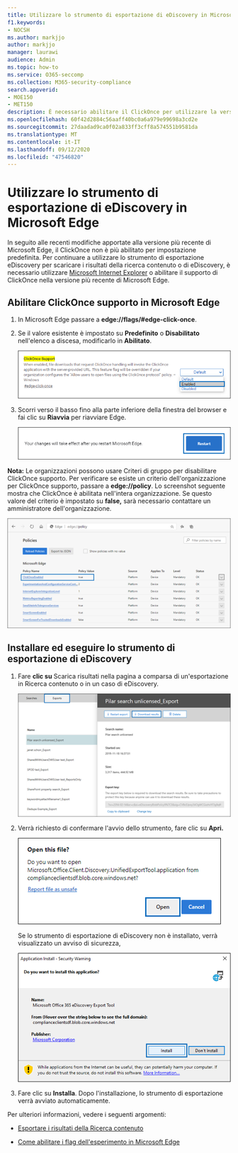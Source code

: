 ```yaml
---
title: Utilizzare lo strumento di esportazione di eDiscovery in Microsoft Edge
f1.keywords:
- NOCSH
ms.author: markjjo
author: markjjo
manager: laurawi
audience: Admin
ms.topic: how-to
ms.service: O365-seccomp
ms.collection: M365-security-compliance
search.appverid:
- MOE150
- MET150
description: È necessario abilitare il ClickOnce per utilizzare la versione più recente di Microsoft Edge per scaricare i risultati della ricerca da Ricerca contenuto ed eDiscovery nel Centro sicurezza e conformità.
ms.openlocfilehash: 60f42d2884c56aaff40bc0a6a979e99698a3cd2e
ms.sourcegitcommit: 27daadad9ca0f02a833ff3cff8a574551b9581da
ms.translationtype: MT
ms.contentlocale: it-IT
ms.lasthandoff: 09/12/2020
ms.locfileid: "47546820"
---
```

# <a name="use-the-ediscovery-export-tool-in-microsoft-edge"></a>Utilizzare lo strumento di esportazione di eDiscovery in Microsoft Edge

In seguito alle recenti modifiche apportate alla versione più recente di Microsoft Edge, il ClickOnce non è più abilitato per impostazione predefinita. Per continuare a utilizzare lo strumento di esportazione eDiscovery per scaricare i risultati della ricerca contenuto o di eDiscovery, è necessario utilizzare [Microsoft Internet Explorer](https://support.microsoft.com/help/17621/internet-explorer-downloads) o abilitare il supporto di ClickOnce nella versione più recente di Microsoft Edge.

## <a name="enable-clickonce-support-in-microsoft-edge"></a>Abilitare ClickOnce supporto in Microsoft Edge

1. In Microsoft Edge passare a **edge://flags/#edge-click-once**.

2. Se il valore esistente è impostato su **Predefinito** o **Disabilitato** nell'elenco a discesa, modificarlo in **Abilitato**.

   ![Seleziona Abilitato dall'elenco a discesa](../media/ClickOnceimage1.png)

3. Scorri verso il basso fino alla parte inferiore della finestra del browser e fai clic su **Riavvia** per riavviare Edge.

   ![Fare clic su Riavvia](../media/ClickOnceimage2.png)

**Nota:** Le organizzazioni possono usare Criteri di gruppo per disabilitare ClickOnce supporto. Per verificare se esiste un criterio dell'organizzazione per ClickOnce supporto, passare a **edge://policy**. Lo screenshot seguente mostra che ClickOnce è abilitata nell'intera organizzazione. Se questo valore del criterio è impostato su **false,** sarà necessario contattare un amministratore dell'organizzazione.

![Elenco dei criteri organizzativi di Edge](../media/ClickOnceimage3.png)

## <a name="install-and-run-the-ediscovery-export-tool"></a>Installare ed eseguire lo strumento di esportazione di eDiscovery

1. Fare **clic su** Scarica risultati nella pagina a comparsa di un'esportazione in Ricerca contenuto o in un caso di eDiscovery.

   ![Fare clic su Scarica risultati nella pagina a comparsa per scaricare i risultati della ricerca](../media/ClickOnceExport1.png)

2. Verrà richiesto di confermare l'avvio dello strumento, fare clic su **Apri.**

   ![Fare clic su Apri per avviare lo strumento di esportazione di eDiscovery](../media/ClickOnceimage4.png)

   Se lo strumento di esportazione di eDiscovery non è installato, verrà visualizzato un avviso di sicurezza, 

   ![Fare clic su Installa per installare lo strumento di esportazione di eDiscovery](../media/ClickOnceimage5.png)

3. Fare clic su **Installa**. Dopo l'installazione, lo strumento di esportazione verrà avviato automaticamente.

Per ulteriori informazioni, vedere i seguenti argomenti:

- [Esportare i risultati della Ricerca contenuto](export-search-results.md)

- [Come abilitare i flag dell'esperimento in Microsoft Edge](https://microsoftedgesupport.microsoft.com/hc/articles/360034075294-How-to-enable-experiment-flags-in-Microsoft-Edge-Insider-channels)
